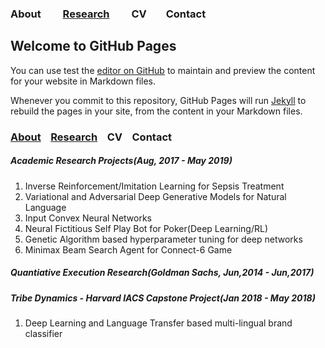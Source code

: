 ### About &nbsp;&nbsp;&nbsp;     [Research](RESEARCH.md) &nbsp;&nbsp;&nbsp;     CV&nbsp;&nbsp;&nbsp;      Contact
## Welcome to GitHub Pages

You can use test the [editor on GitHub](https://github.com/Srivatsan-Srinivasan/Srivatsan-Srinivasan.github.io/edit/master/README.md) to maintain and preview the content for your website in Markdown files.

Whenever you commit to this repository, GitHub Pages will run [Jekyll](https://jekyllrb.com/) to rebuild the pages in your site, from the content in your Markdown files.

### [About](README.md)&nbsp;&nbsp;&nbsp;     [Research](RESEARCH.md)&nbsp;&nbsp;&nbsp;     CV&nbsp;&nbsp;&nbsp;      Contact

##### Academic Research Projects(Aug, 2017 - May 2019)
1. Inverse Reinforcement/Imitation Learning for Sepsis Treatment
2. Variational and Adversarial Deep Generative Models for Natural Language
3. Input Convex Neural Networks
4. Neural Fictitious Self Play Bot for Poker(Deep Learning/RL)
5. Genetic Algorithm based hyperparameter tuning for deep networks
6. Minimax Beam Search Agent for Connect-6 Game

##### Quantiative Execution Research(Goldman Sachs, Jun,2014 - Jun,2017)

##### Tribe Dynamics - Harvard IACS Capstone Project(Jan 2018 - May 2018)
1. Deep Learning and Language Transfer based multi-lingual brand classifier
